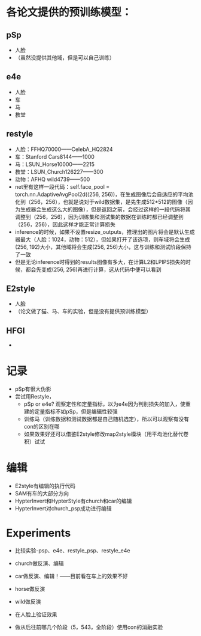 # 各论文提供的预训练模型：

## pSp

+ 人脸
+ （虽然没提供其他域，但是可以自己训练）

## e4e

+ 人脸
+ 车
+ 马
+ 教堂

## restyle

+ 人脸：FFHQ70000——CelebA_HQ2824
+ 车：Stanford Cars8144——1000
+ 马：LSUN_Horse10000——2215
+ 教堂：LSUN_Church126227——300
+ 动物：AFHQ wild4739——500
+ net里有这样一段代码：self.face_pool = torch.nn.AdaptiveAvgPool2d((256, 256))，在生成图像后会自适应的平均池化到（256，256），也就是说对于wild数据集，是先生成512*512的图像（因为生成器会生成这么大的图像），但是返回之前，会经过这样的一段代码将其调整到（256，256），因为训练集和测试集的数据在训练时都已经调整到（256，256），因此这样才能正常计算损失
+ inference的时候，如果不设置resize_outputs，推理出的图片将会是默认生成器最大（人脸：1024，动物：512），但如果打开了该选项，则车域将会生成(256, 192)大小，其他域将会生成(256, 256)大小，这与训练和测试阶段保持了一致
+ 但是无论inference时得到的results图像有多大，在计算L2和LPIPS损失的时候，都会先变成(256, 256)再进行计算，这从代码中便可以看到

## E2style

+ 人脸
+ （论文做了猫、马、车的实验，但是没有提供预训练模型）

## HFGI

+ 

# 记录

+ pSp有很大伪影
+ 尝试用Restyle，
  + pSp or e4e? 观察定性和定量指标，以为e4e因为判别损失的加入，使重建的定量指标不如pSp，但是编辑性较强
  + 训练马（训练数据和测试数据都是自己随机选定），所以可以观察有没有con的区别在哪
  + 如果效果好还可以借鉴E2style修改map2style模块（用平均池化替代卷积）试试

# 编辑

+ E2style有编辑的执行代码
+ SAM有车的大部分方向
+ HypterInvert和HypterStyle有church和car的编辑
+ HypterInvert对church_psp成功进行编辑



# Experiments

+ 比较实验-psp、e4e、restyle_psp、restyle_e4e

+ church做反演、编辑
+ car做反演、编辑！——目前看在车上的效果不好
+ horse做反演
+ wild做反演
+ 在人脸上验证效果
+ 做从后往前哪几个阶段（5，543，全阶段）使用con的消融实验

